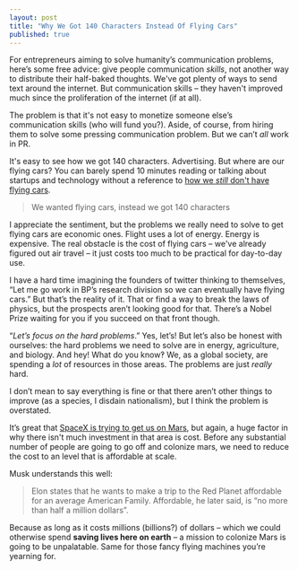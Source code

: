 ```yaml
---
layout: post
title: "Why We Got 140 Characters Instead Of Flying Cars"
published: true
---
```


For entrepreneurs aiming to solve humanity’s communication problems, here’s some free advice: give people communication *skills*, not another way to distribute their half-baked thoughts. We've got plenty of ways to send text around the internet. But communication skills – they haven't improved much since the proliferation of the internet (if at all).

The problem is that it's not easy to monetize someone else’s communication skills (who will fund you?). Aside, of course, from hiring them to solve some pressing communication problem. But we can’t *all* work in PR.

It's easy to see how we got 140 characters. Advertising. But where are our flying cars? You can barely spend 10 minutes reading or talking about startups and technology without a reference to [how we *still* don't have flying cars][thiel].

> We wanted flying cars, instead we got 140 characters

I appreciate the sentiment, but the problems we really need to solve to get flying cars are economic ones. Flight uses a lot of energy. Energy is expensive. The real obstacle is the cost of flying cars – we've already figured out air travel – it just costs too much to be practical for day-to-day use.

I have a hard time imagining the founders of twitter thinking to themselves, “Let me go work in BP’s research division so we can eventually have flying cars.” But that’s the reality of it. That or find a way to break the laws of physics, but the prospects aren’t looking good for that. There’s a Nobel Prize waiting for you if you succeed on that front though.

“*Let’s focus on the hard problems*.” Yes, let’s! But let’s also be honest with ourselves: the hard problems we need to solve are in energy, agriculture, and biology. And hey! What do you know‽ We, as a global society, are spending a *lot* of resources in those areas. The problems are just *really* hard.

I don’t mean to say everything is fine or that there aren’t other things to improve  (as a species, I disdain nationalism), but I think the problem is overstated. 

It’s great that [SpaceX is trying to get us on Mars][spacex-mars], but again, a huge factor in why there isn't much investment in that area is cost. Before any substantial number of people are going to go off and colonize mars, we need to reduce the cost to an level that is affordable at scale.

Musk understands this well:

> Elon states that he wants to make a trip to the Red Planet affordable for an average American Family. Affordable, he later said,  is “no more than half a million dollars”.

Because as long as it costs millions (billions?) of dollars – which we could otherwise  spend **saving lives here on earth** – a mission to colonize Mars is going to be unpalatable. Same for those fancy flying machines you’re yearning for.

 [thiel]: http://www.foundersfund.com/the-future
 [spacex-mars]: http://spaceindustrynews.com/elon-musk-and-spacex-to-send-humans-to-mars/
